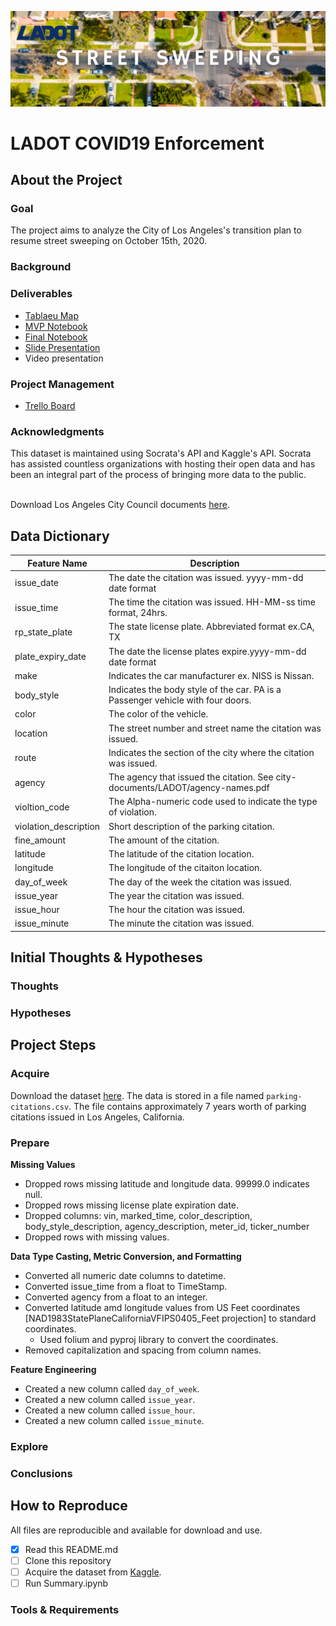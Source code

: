 ![Header](visuals/ladot.png)

# LADOT COVID19 Enforcement
## About the Project
### Goal
The project aims to analyze the City of Los Angeles's transition plan to resume street sweeping on October 15th, 2020.

### Background


### Deliverables
- [Tablaeu Map](https://public.tableau.com/profile/promeos#!/vizhome/LADOTCOVID19StreetSweeperCitations/enforcement-10152020?publish=yes)
- [MVP Notebook](https://github.com/Promeos/LADOT-COVID19-enforcement/blob/main/MVP.ipynb)
- [Final Notebook](https://github.com/Promeos/LADOT-COVID19-enforcement/blob/main/summary.ipynb)
- [Slide Presentation](https://www.canva.com/design/DAERUYKNmnQ/0g_1Ed6ynJUkhXlPImCR9w/view?utm_content=DAERUYKNmnQ&utm_campaign=designshare&utm_medium=link&utm_source=sharebutton)
- Video presentation

### Project Management
- [Trello Board](https://trello.com/b/A1KCGKQN/ladot-covid19-enforcement)

### Acknowledgments
This dataset is maintained using Socrata's API and Kaggle's API. Socrata has assisted countless organizations with hosting their open data and has been an integral part of the process of bringing more data to the public.<br><br>

Download Los Angeles City Council documents [here](https://cityclerk.lacity.org/lacityclerkconnect/index.cfm?fa=ccfi.viewrecord&cfnumber=20-1365).

## Data Dictionary
| Feature Name           | Description                                                                        |
|------------------------|------------------------------------------------------------------------------------|
| issue_date             | The date the citation was issued. yyyy-mm-dd date format                           |
| issue_time             | The time the citation was issued. HH-MM-ss time format, 24hrs.                     |
| rp_state_plate         | The state license plate. Abbreviated format ex.CA, TX                              |
| plate_expiry_date      | The date the license plates expire.yyyy-mm-dd date format                          |
| make                   | Indicates the car manufacturer ex. NISS is Nissan.                                 |
| body_style             | Indicates the body style of the car. PA is a Passenger vehicle with four doors.    |
| color                  | The color of the vehicle.                                                          |
| location               | The street number and street name the citation was issued.                         |
| route                  | Indicates the section of the city where the citation was issued.                   |
| agency                 | The agency that issued the citation. See city-documents/LADOT/agency-names.pdf     |
| violtion_code          | The Alpha-numeric code used to indicate the type of violation.                     |
| violation_description  | Short description of the parking citation.                                         |
| fine_amount            | The amount of the citation.                                                        |
| latitude               | The latitude of the citation location.                                             |
| longitude              | The longitude of the citaiton location.                                            |
| day_of_week            | The day of the week the citation was issued.                                       |
| issue_year             | The year the citation was issued.                                                  |
| issue_hour             | The hour the citation was issued.                                                  |
| issue_minute           | The minute the citation was issued.                                                |


## Initial Thoughts & Hypotheses
### Thoughts

### Hypotheses

## Project Steps
### Acquire
Download the dataset [here](https://www.kaggle.com/cityofLA/los-angeles-parking-citations/discussion). The data is stored in a file named `parking-citations.csv`. The file contains approximately 7 years worth of parking citations issued in Los Angeles, California.

### Prepare
**Missing Values**
- Dropped rows missing latitude and longitude data. 99999.0 indicates null.
- Dropped rows missing license plate expiration date.
- Dropped columns: vin, marked_time, color_description, body_style_description, agency_description, meter_id, ticker_number
- Dropped rows with missing values.

**Data Type Casting, Metric Conversion, and Formatting**
- Converted all numeric date columns to datetime.
- Converted issue_time from a float to TimeStamp.
- Converted agency from a float to an integer.
- Converted latitude amd longitude values from US Feet coordinates \[NAD1983StatePlaneCaliforniaVFIPS0405_Feet projection] to standard coordinates.
  - Used folium and pyproj library to convert the coordinates.
- Removed capitalization and spacing from column names.
  
**Feature Engineering**
- Created a new column called `day_of_week`.
- Created a new column called `issue_year`.
- Created a new column called `issue_hour`.
- Created a new column called `issue_minute`.

### Explore

### Conclusions

## How to Reproduce
All files are reproducible and available for download and use.
- [x] Read this README.md
- [ ] Clone this repository
- [ ] Acquire the dataset from [Kaggle](https://www.kaggle.com/cityofLA/los-angeles-parking-citations?select=LADOT-Xerox+Crib+Sheet+Agency+Codes+12-31-2015+%281%29.pdf).
- [ ] Run Summary.ipynb

### Tools & Requirements
